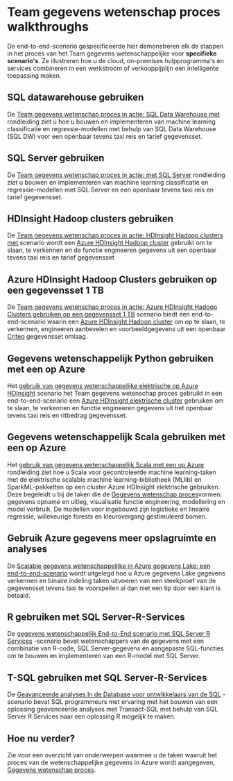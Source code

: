 <properties 
    pageTitle="Gegevens wetenschap proces walkthroughs teamsites | Microsoft Azure" 
    description="Walkthoughs hoe cloud en on-premises hulpprogramma's en services combineren in een werkstroom of verkooppijplijn een intelligente toepassing maken." 
    services="machine-learning" 
    documentationCenter="" 
    authors="bradsev"
    manager="jhubbard" 
    editor="cgronlun" />

<tags 
    ms.service="machine-learning" 
    ms.workload="data-services" 
    ms.tgt_pltfrm="na" 
    ms.devlang="na" 
    ms.topic="article" 
    ms.date="10/07/2016" 
    ms.author="bradsev" /> 


# <a name="team-data-science-process-walkthroughs"></a>Team gegevens wetenschap proces walkthroughs

De end-to-end-scenario gespecificeerde hier demonstreren elk de stappen in het proces van het Team gegevens wetenschappelijke voor **specifieke scenario's**. Ze illustreren hoe u de cloud, on-premises hulpprogramma's en services combineren in een werkstroom of verkooppijplijn een intelligente toepassing maken.

## <a name="use-sql-data-warehouse"></a>SQL datawarehouse gebruiken
De [Team gegevens wetenschap proces in actie: SQL Data Warehouse met](machine-learning-data-science-process-sqldw-walkthrough.md) rondleiding ziet u hoe u bouwen en implementeren van machine learning classificatie en regressie-modellen met behulp van SQL Data Warehouse (SQL DW) voor een openbaar tevens taxi reis en tarief gegevensset.

## <a name="use-sql-server"></a>SQL Server gebruiken
De [Team gegevens wetenschap proces in actie: met SQL Server](machine-learning-data-science-process-sql-walkthrough.md) rondleiding ziet u bouwen en implementeren van machine learning classificatie en regressie-modellen met SQL Server en een openbaar tevens taxi reis en tarief gegevensset.


## <a name="use-hdinsight-hadoop-clusters"></a>HDInsight Hadoop clusters gebruiken
De [Team gegevens wetenschap proces in actie: HDInsight Hadoop clusters met](machine-learning-data-science-process-hive-walkthrough.md) scenario wordt een [Azure HDInsight Hadoop cluster](https://azure.microsoft.com/services/hdinsight/) gebruikt om te slaan, te verkennen en de functie engineeren gegevens uit een openbaar tevens taxi reis en tarief gegevensset


## <a name="use-azure-hdinsight-hadoop-clusters-on-a-1-tb-dataset"></a>Azure HDInsight Hadoop Clusters gebruiken op een gegevensset 1 TB
De [Team gegevens wetenschap proces in actie: Azure HDInsight Hadoop Clusters gebruiken op een gegevensset 1 TB](machine-learning-data-science-process-hive-criteo-walkthrough.md) scenario biedt een end-to-end-scenario waarin een [Azure HDInsight Hadoop cluster](https://azure.microsoft.com/services/hdinsight/) om op te slaan, te verkennen, engineeren aanbevelen en voorbeeldgegevens uit een openbaar [Criteo](http://labs.criteo.com/downloads/download-terabyte-click-logs/) gegevensset omlaag.


## <a name="data-science-using-python-with-spark-on-azure"></a>Gegevens wetenschappelijk Python gebruiken met een op Azure
Het [gebruik van gegevens wetenschappelijke elektrische op Azure HDInsight](machine-learning-data-science-spark-overview.md) scenario het Team gegevens wetenschap proces gebruikt in een end-to-end-scenario een [Azure HDInsight elektrische cluster](https://azure.microsoft.com/services/hdinsight/) gebruiken om te slaan, te verkennen en functie engineeren gegevens uit het openbaar tevens taxi reis en ritbedrag gegevensset. 

## <a name="data-science-using-scala-with-spark-on-azure"></a>Gegevens wetenschappelijk Scala gebruiken met een op Azure
Het [gebruik van gegevens wetenschappelijk Scala met een op Azure](machine-learning-data-science-process-scala-walkthrough.md) rondleiding ziet hoe u Scala voor gecontroleerde machine learning-taken met de elektrische scalable machine learning-bibliotheek (MLlib) en SparkML-pakketten op een cluster Azure HDInsight elektrische gebruiken. Deze begeleidt u bij de taken die de [Gegevens wetenschap proces](http://aka.ms/datascienceprocess)vormen: gegevens opname en uitleg, visualisatie functie engineering, modellering en model verbruik. De modellen voor ingebouwd zijn logistieke en lineaire regressie, willekeurige forests en kleurovergang gestimuleerd bomen.


## <a name="use-azure-data-lake-storage-and-analytics"></a>Gebruik Azure gegevens meer opslagruimte en analyses
De [Scalable gegevens wetenschappelijke in Azure gegevens Lake: een end-to-end-scenario](machine-learning-data-science-process-data-lake-walkthrough.md) wordt uitgelegd hoe u Azure gegevens Lake gegevens verkennen en binaire indeling taken uitvoeren van een steekproef van de gegevensset tevens taxi te voorspellen al dan niet een tip door een klant is betaald. 

## <a name="use-r-with-sql-server-r-services"></a>R gebruiken met SQL Server-R-Services
De [gegevens wetenschappelijk End-to-End scenario met SQL Server R Services](https://msdn.microsoft.com/library/mt612857.aspx) -scenario bevat wetenschappers van de gegevens met een combinatie van R-code, SQL Server-gegevens en aangepaste SQL-functies om te bouwen en implementeren van een R-model met SQL Server.

## <a name="use-t-sql-with-sql-server-r-services"></a>T-SQL gebruiken met SQL Server-R-Services
De [Geavanceerde analyses In de Database voor ontwikkelaars van de SQL](https://msdn.microsoft.com/library/mt683480.aspx) -scenario bevat SQL programmeurs met ervaring met het bouwen van een oplossing geavanceerde analyses met Transact-SQL met behulp van SQL Server R Services naar een oplossing R mogelijk te maken.

## <a name="whats-next"></a>Hoe nu verder?

Zie voor een overzicht van onderwerpen waarmee u de taken waaruit het proces van de wetenschappelijke gegevens in Azure wordt aangegeven, [Gegevens wetenschap proces](http://aka.ms/datascienceprocess). 
